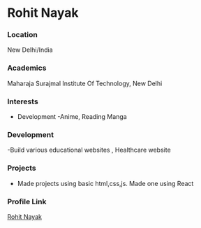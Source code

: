 # Rohit Nayak

### Location

New Delhi/India

### Academics

Maharaja Surajmal Institute Of Technology, New Delhi

### Interests

- Development
-Anime, Reading Manga

### Development

-Build various educational websites , Healthcare website 

### Projects

- Made projects using basic html,css,js. Made one using React

### Profile Link

[Rohit Nayak](https://github.com/Rohitn-2312)